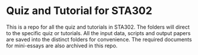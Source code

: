 # Quiz and Tutorial for STA302
This is a repo for all the quiz and tutorials in STA302. The folders will direct to the specific quiz or tutorials. All the input data, scripts and output papers are saved into the distinct folders for convenience. The required documents for mini-essays are also archived in this repo.
